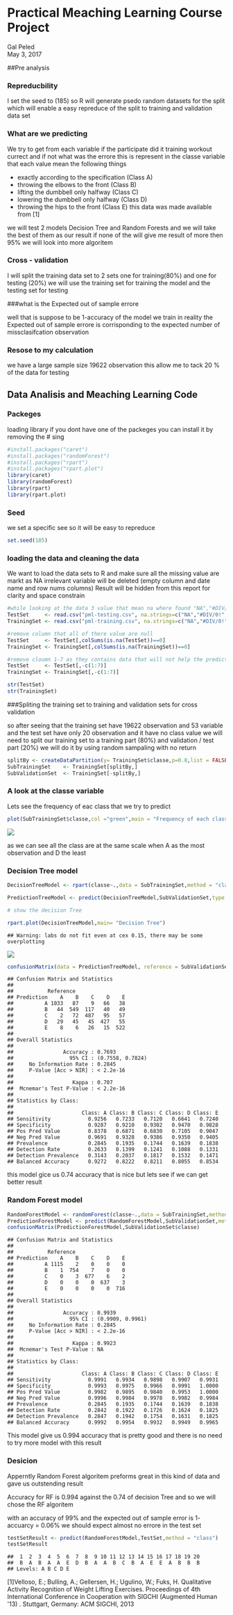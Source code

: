 # Practical Meaching Learning Course Project
Gal Peled  
May 3, 2017  


##Pre analysis

### Repreducbility 

I set the seed to (185) so R will generate psedo random datasets for the split which will enable a easy repreduce of the split to training and validation data set 

### What are we predicting 

We try to get from each variable if the participate did it training workout currect and if not what was the errore 
this is represent in the classe variable that each value mean the following things 

- exactly according to the specification (Class A)
- throwing the elbows to the front (Class B)
- lifting the dumbbell only halfway (Class C)
- lowering the dumbbell only halfway (Class D)
- throwing the hips to the front (Class E) 
this data was made available from [1]

we will test 2 models Decision Tree and Random Forests and we will take the best of them as our result if none of the will give me result of more then 95% we will look into more algoritem 

### Cross - validation 
  
  I will split the training data set to 2 sets one for training(80%) and one for testing (20%)
  we will use the training set for training the model and the testing set for testing 
  
###what is the Expected out of sample errore 

well that is suppose to be 1-accuracy of the model we train 
in reality the Expected out of sample errore is corrisponding to the expected number of missclasifcation observation 

### Resose to my calculation 

we have a large sample size 19622 observation this allow me to tack 20 % of the data for testing 

## Data Analisis and Meaching Learning Code 

### Packeges 
loading library if you dont have one of the packeges you can install it by removing the # sing 

```r
#install.packages("caret")
#install.packages("randomForest")
#install.packages("rpart")
#install.packages("rpart.plot")
library(caret)
library(randomForest)
library(rpart)
library(rpart.plot)
```
### Seed 
we set a specific see so it will be easy to repreduce 

```r
set.seed(185)
```


### loading the data and cleaning the data 
We want to load the data sets to R and make sure all the missing value are markt as NA
irrelevant variable will be deleted (empty column and date name and row nums columns)
Result will be hidden from this report for clarity and space constrain 

```r
#while looking at the data 3 value that mean na where found "NA","#DIV/0!", ""
TestSet     <- read.csv("pml-testing.csv", na.strings=c("NA","#DIV/0!", ""))
TrainingSet <- read.csv("pml-training.csv", na.strings=c("NA","#DIV/0!", ""))

#remove column that all of there value are null
TestSet     <- TestSet[,colSums(is.na(TestSet))==0]
TrainingSet <- TrainingSet[,colSums(is.na(TrainingSet))==0]

#remove cloumn 1-7 as they contains data that will not help the prediction algoritem like name rownume date...
TestSet     <- TestSet[,-c(1:7)]
TrainingSet <- TrainingSet[,-c(1:7)]

str(TestSet)
str(TrainingSet)
```

###Spliting the training set to training and validation sets for cross validation 

so after seeing that the training set have 19622 observation and 53 variable 
and the test set have only 20 observation and it have no class value we will need to split our training set 
to a training part (80%) and validation / test part (20%) 
we will do it by using random sampaling with no return 


```r
splitBy <- createDataPartition(y= TrainingSet$classe,p=0.8,list = FALSE)
SubTrainingSet    <- TrainingSet[splitBy,]
SubValidationSet  <- TrainingSet[-splitBy,]
```

### A look at the classe variable

Lets see the frequency of eac class that we try to predict 


```r
plot(SubTrainingSet$classe,col ="green",main = "Frequency of each class",xlab="classe",ylab="Frequency")
```

![](ML_Project_files/figure-html/unnamed-chunk-5-1.png)<!-- -->

as we can see all the class are at the same scale when A as the most observation and D the least 

### Decision Tree model 


```r
DecisionTreeModel <- rpart(classe~.,data = SubTrainingSet,method = "class")

PredictionTreeModel <- predict(DecisionTreeModel,SubValidationSet,type = "class")

# show the decision Tree

rpart.plot(DecisionTreeModel,main= "Decision Tree")
```

```
## Warning: labs do not fit even at cex 0.15, there may be some overplotting
```

![](ML_Project_files/figure-html/unnamed-chunk-6-1.png)<!-- -->

```r
confusionMatrix(data = PredictionTreeModel, reference = SubValidationSet$classe)
```

```
## Confusion Matrix and Statistics
## 
##           Reference
## Prediction    A    B    C    D    E
##          A 1033   87    9   66   38
##          B   44  549  117   40   49
##          C    2   72  487   95   57
##          D   29   45   45  427   55
##          E    8    6   26   15  522
## 
## Overall Statistics
##                                           
##                Accuracy : 0.7693          
##                  95% CI : (0.7558, 0.7824)
##     No Information Rate : 0.2845          
##     P-Value [Acc > NIR] : < 2.2e-16       
##                                           
##                   Kappa : 0.707           
##  Mcnemar's Test P-Value : < 2.2e-16       
## 
## Statistics by Class:
## 
##                      Class: A Class: B Class: C Class: D Class: E
## Sensitivity            0.9256   0.7233   0.7120   0.6641   0.7240
## Specificity            0.9287   0.9210   0.9302   0.9470   0.9828
## Pos Pred Value         0.8378   0.6871   0.6830   0.7105   0.9047
## Neg Pred Value         0.9691   0.9328   0.9386   0.9350   0.9405
## Prevalence             0.2845   0.1935   0.1744   0.1639   0.1838
## Detection Rate         0.2633   0.1399   0.1241   0.1088   0.1331
## Detection Prevalence   0.3143   0.2037   0.1817   0.1532   0.1471
## Balanced Accuracy      0.9272   0.8222   0.8211   0.8055   0.8534
```

this model gice us  0.74 accuracy that is nice but lets see if we can get better result 

### Random Forest model


```r
RandomForestModel <- randomForest(classe~.,data = SubTrainingSet,method ="class")
PredictionForestModel <- predict(RandomForestModel,SubValidationSet,method = "class")
confusionMatrix(PredictionForestModel,SubValidationSet$classe)
```

```
## Confusion Matrix and Statistics
## 
##           Reference
## Prediction    A    B    C    D    E
##          A 1115    2    0    0    0
##          B    1  754    7    0    0
##          C    0    3  677    6    2
##          D    0    0    0  637    3
##          E    0    0    0    0  716
## 
## Overall Statistics
##                                           
##                Accuracy : 0.9939          
##                  95% CI : (0.9909, 0.9961)
##     No Information Rate : 0.2845          
##     P-Value [Acc > NIR] : < 2.2e-16       
##                                           
##                   Kappa : 0.9923          
##  Mcnemar's Test P-Value : NA              
## 
## Statistics by Class:
## 
##                      Class: A Class: B Class: C Class: D Class: E
## Sensitivity            0.9991   0.9934   0.9898   0.9907   0.9931
## Specificity            0.9993   0.9975   0.9966   0.9991   1.0000
## Pos Pred Value         0.9982   0.9895   0.9840   0.9953   1.0000
## Neg Pred Value         0.9996   0.9984   0.9978   0.9982   0.9984
## Prevalence             0.2845   0.1935   0.1744   0.1639   0.1838
## Detection Rate         0.2842   0.1922   0.1726   0.1624   0.1825
## Detection Prevalence   0.2847   0.1942   0.1754   0.1631   0.1825
## Balanced Accuracy      0.9992   0.9954   0.9932   0.9949   0.9965
```
This model give us 0.994 accuracy that is pretty good and there is no need to try more model with this result 

### Desicion 
Apperntly Random Forest algoritem preforms great in this kind of data and gave us outstending result 

Accuracy for RF is 0.994 against the 0.74 of decision Tree and so we will chose the RF algoritem 

with an accuracy of 99% and the expected out of sample error is 1- accuarcy = 0.06% we should expect almost no errore in the test set


```r
testSetResult <- predict(RandomForestModel,TestSet,method = "class")
testSetResult
```

```
##  1  2  3  4  5  6  7  8  9 10 11 12 13 14 15 16 17 18 19 20 
##  B  A  B  A  A  E  D  B  A  A  B  C  B  A  E  E  A  B  B  B 
## Levels: A B C D E
```

[1]Velloso, E.; Bulling, A.; Gellersen, H.; Ugulino, W.; Fuks, H. Qualitative Activity Recognition of Weight Lifting Exercises. Proceedings of 4th International Conference in Cooperation with SIGCHI (Augmented Human '13) . Stuttgart, Germany: ACM SIGCHI, 2013
